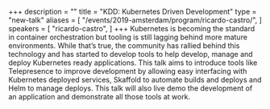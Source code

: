 +++
description = ""
title = "KDD: Kubernetes Driven Development"
type = "new-talk"
aliases = [
        "/events/2019-amsterdam/program/ricardo-castro/",
]
speakers = [
        "ricardo-castro",
]
+++
Kubernetes is becoming the standard in container orchestration but tooling is still lagging behind more mature environments. While that’s true, the community has rallied behind this technology and has started to develop tools to help develop, manage and deploy Kubernetes ready applications. This talk aims to introduce tools like Telepresence to improve development by allowing easy interfacing with Kubernetes deployed services, Skaffold to automate builds and deploys and Helm to manage deploys. This talk will also live demo the development of an application and demonstrate all those tools at work.